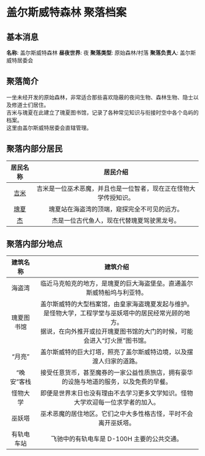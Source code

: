 # 盖尔斯威特森林 聚落档案

## 基本消息

**名称**: 盖尔斯威特森林
**昼夜世界**: 夜
**聚落类型**: 原始森林/村落
**聚落负责人**: 盖尔斯威特居委会

## 聚落简介
一坐未经开发的原始森林，非常适合那些喜欢隐蔽的夜间生物、森林生物、隐士以及修道士们居住。  
吉米与瑰夏在此建立了瑰夏图书馆，记录了各种常见知识与衔接时空中各个岛屿的档案。  
这里由盖尔斯威特居委会直辖管理。

## 聚落内部分居民

|居民名称|居民介绍|
|:---:|:---:|
|[吉米](../people/Jimi.md)|吉米是一位巫术恶魔，并且也是一位智者，现在正在怪物大学传授知识。|
|[瑰夏](../people/Gousa.md)|瑰夏站在海盗湾的顶端，窥探完全不可见的远方。|
|[杰](../people/Jie.md)|杰是一位古代鱼人，现在代替瑰夏驾驶黑龙号。|

## 聚落内部分地点

|建筑名称|建筑介绍|
|:---:|:---:|
|海盗湾|临近马克帕克的地方，是瑰夏的巨大海盗堡垒。直通盖尔斯威特船坞与利亚特。|
|瑰夏图书馆|盖尔斯威特的大型档案馆，由皇家海盗瑰夏发起与维护。是怪物大学，工程学堂与巫妖塔中的居民经常光顾的地方。<br />据说，在向外推开或拉开瑰夏图书馆的大门的时候，可能会进入“灯火匣”图书馆。|
|“月亮”|盖尔斯威特的巨大灯塔，照亮了盖尔斯威特边境，以及摆渡人归家的道路。|
|“晚安”客栈|接受任意货币，甚至魔券的一家公益性质旅店，拥有豪华的设施与地道的服务，以及免费的早餐。|
|怪物大学|即便是世界末日也没有理由不去学习更多文学知识。怪物大学欢迎每一位求学者的加入。|
|巫妖塔|巫术恶魔的居住地区。它们之中大多性格古怪，平时不会离开巫妖塔。|
|有轨电车站|飞驰中的有轨电车是 D-100H 主要的公共交通。|
